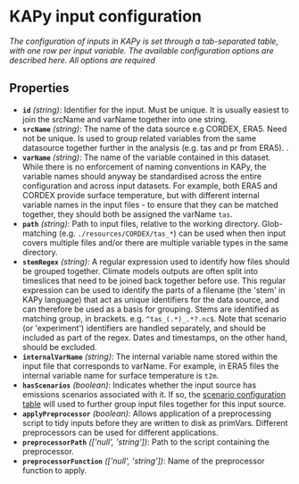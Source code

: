 # KAPy input configuration

*The configuration of inputs in KAPy is set through a tab-separated table, with one row per input variable. The available configuration options are described here. All options are required*

## Properties

- **`id`** *(string)*: Identifier for the input. Must be unique. It is usually easiest to join the srcName and varName together into one string.
- **`srcName`** *(string)*: The name of the data source e.g CORDEX, ERA5. Need not be unique. Is used to group related variables from the same datasource together further in the analysis (e.g. tas and pr from ERA5). .
- **`varName`** *(string)*: The name of the variable contained in this dataset. While there is no enforcement of naming conventions in KAPy, the variable names should anyway be standardised across the entire configuration and across input datasets. For example, both ERA5 and CORDEX provide surface temperature, but with different internal variable names in the input files - to ensure that they can be matched together, they should both be assigned the varName `tas`.
- **`path`** *(string)*: Path to input files, relative to the working directory. Glob-matching (e.g. `./resources/CORDEX/tas_*`) can be used when then input covers multiple files  and/or there are multiple variable types in the same directory.
- **`stemRegex`** *(string)*: A regular expression used to identify how files should be grouped together. Climate models outputs are often split into timeslices that need to be joined back together before use. This regular expression can be used to identify the parts of a filename (the 'stem' in KAPy language) that act as unique identifiers for the data source, and can therefore be used as a basis for grouping. Stems are identified as matching group, in brackets. e.g. `^tas_(.*)_.*?.nc$`. Note that scenario (or 'experiment') identifiers are handled separately, and should be included as part of the regex. Dates and timestamps, on the other hand, should be excluded.
- **`internalVarName`** *(string)*: The internal variable name stored within the input file that corresponds to varName. For example, in ERA5 files the internal variable name for surface temperature is `t2m`.
- **`hasScenarios`** *(boolean)*: Indicates whether the input source has emissions scenarios associated with it. If so, the [scenario configuration table](scenarios.md) will used to further group input files together for this input source.
- **`applyPreprocessor`** *(boolean)*: Allows application of a preprocessing script to tidy inputs before they are written to disk as primVars. Different preprocessors can be used for different applications.
- **`preprocessorPath`** *(['null', 'string'])*: Path to the script containing the preprocessor.
- **`preprocessorFunction`** *(['null', 'string'])*: Name of the preprocessor function to apply.
